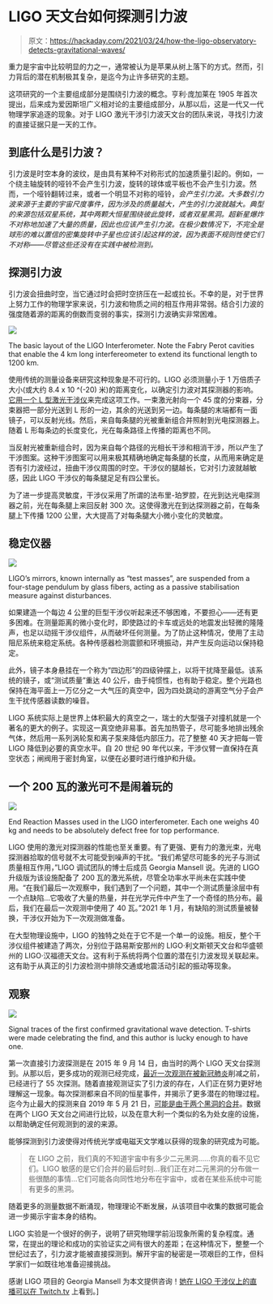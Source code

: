# LIGO 天文台如何探测引力波

> 原文：<https://hackaday.com/2021/03/24/how-the-ligo-observatory-detects-gravitational-waves/>

重力是宇宙中比较明显的力之一，通常被认为是苹果从树上落下的方式。然而，引力背后的潜在机制极其复杂，是迄今为止许多研究的主题。

这项研究的一个主要组成部分是围绕引力波的概念。亨利·庞加莱在 1905 年首次提出，后来成为爱因斯坦广义相对论的主要组成部分，从那以后，这是一代又一代物理学家追逐的现象。对于 LIGO 激光干涉引力波天文台的团队来说，寻找引力波的直接证据只是一天的工作。

## 到底什么是引力波？

引力波是时空本身的波纹，是由具有某种不对称形式的加速质量引起的。例如，一个绕主轴旋转的哑铃不会产生引力波，旋转的球体或平板也不会产生引力波。然而，一个哑铃翻转过来，或者一个明显不对称的哑铃，*会产生引力波。大多数引力波来源于主要的宇宙尺度事件，因为涉及的质量越大，产生的引力波就越大。典型的来源包括双星系统，其中两颗大恒星围绕彼此旋转，或者双星黑洞。超新星爆炸不对称地加速了大量的质量，因此也应该产生引力波。在极少数情况下，不完全是球形的难以置信的密集旋转中子星也应该引起这样的波，因为表面不规则性使它们不对称——尽管这些还没有在实践中被检测到。*

## 探测引力波

引力波会扭曲时空，当它通过时会把时空挤压在一起或拉长。不幸的是，对于世界上努力工作的物理学家来说，引力波和物质之间的相互作用非常弱。结合引力波的强度随着源的距离的倒数而变弱的事实，探测引力波确实非常困难。

![](img/f416057992f4294f29b7087c942dbf8a.png)

The basic layout of the LIGO Interferometer. Note the Fabry Perot cavities that enable the 4 km long interfereometer to extend its functional length to 1200 km.

使用传统的测量设备来研究这种现象是不可行的。LIGO 必须测量小于 1 万倍质子大小(或大约 8.4 x 10 ^(-20) 米)的距离变化，以确定引力波对其探测器的影响。[它用一个 L 型激光干涉仪](https://www.ligo.caltech.edu/page/ligos-ifo)来完成这项工作。一束激光射向一个 45 度的分束器，分束器把一部分光送到 L 形的一边，其余的光送到另一边。每条腿的末端都有一面镜子，可以反射光线。然后，来自每条腿的光被重新组合并照射到光电探测器上。随着 L 形每条边的长度变化，光在每条路径上传播的距离也不同。

当反射光被重新组合时，因为来自每个路径的光相长干涉和相消干涉，所以产生了干涉图案。这种干涉图案可以用来极其精确地确定每条腿的长度，从而用来确定是否有引力波经过，扭曲干涉仪周围的时空。干涉仪的腿越长，它对引力波就越敏感，因此 LIGO 干涉仪的每条腿足足有四公里长。

为了进一步提高灵敏度，干涉仪采用了所谓的法布里-珀罗腔，在光到达光电探测器之前，光在每条腿上来回反射 300 次。这使得激光在到达探测器之前，在每条腿上下传播 1200 公里，大大提高了对每条腿大小微小变化的灵敏度。

## 稳定仪器

![](img/bf359829fb0b4c9d35913162e04c7d79.png)

LIGO’s mirrors, known internally as “test masses”, are suspended from a four-stage pendulum by glass fibers, acting as a passive stabilisation measure against disturbances.

如果建造一个每边 4 公里的巨型干涉仪听起来还不够困难，不要担心——还有更多困难。在测量距离的微小变化时，即使路过的卡车或远处的地震发出轻微的隆隆声，也足以动摇干涉仪组件，从而破坏任何测量。为了防止这种情况，使用了主动阻尼系统来稳定系统。各种传感器检测震颤和环境振动，并产生反向运动以保持稳定。

此外，镜子本身悬挂在一个称为“四边形”的四级钟摆上，以将干扰降至最低。该系统的镜子，或“测试质量”重达 40 公斤，由于纯惯性，也有助于稳定。整个光路也保持在海平面上一万亿分之一大气压的真空中，因为四处跳动的游离空气分子会产生干扰传感器读数的噪音。

LIGO 系统实际上是世界上体积最大的真空之一，瑞士的大型强子对撞机就是一个著名的更大的例子。实现这一真空绝非易事。首先加热管子，尽可能多地排出残余气体，然后用一系列涡轮泵和离子泵来降低内部压力。花了整整 40 天才把每一管 LIGO 降低到必要的真空水平。自 20 世纪 90 年代以来，干涉仪臂一直保持在真空状态；闸阀用于密封角室，以便在必要时进行维护和升级。

## 一个 200 瓦的激光可不是闹着玩的

![](img/efd1dee26bfe2ef50c61c94ff6f4748d.png)

End Reaction Masses used in the LIGO interferometer. Each one weighs 40 kg and needs to be absolutely defect free for top performance.

LIGO 使用的激光对探测器的性能也至关重要。有了更强、更有力的激光束，光电探测器拾取的信号就不太可能受到噪声的干扰。“我们希望尽可能多的光子与测试质量相互作用，”LIGO 调试团队的博士后成员 Georgia Mansell 说。先进的 LIGO 升级版为该设施配备了 200 瓦的激光系统，尽管全功率水平尚未在实践中使用。“在我们最后一次观察中，我们遇到了一个问题，其中一个测试质量涂层中有一个点缺陷…它吸收了大量的热量，并在光学元件中产生了一个奇怪的热分布。最后，我们在最后一次观测中使用了 40 瓦。”2021 年 1 月，有缺陷的测试质量被替换，干涉仪开始为下一次观测做准备。

在大型物理设施中，LIGO 的独特之处在于它不是一个单一的设施。相反，整个干涉仪组件被建造了两次，分别位于路易斯安那州的 LIGO·利文斯顿天文台和华盛顿州的 LIGO·汉福德天文台。这有利于系统将两个位置的潜在引力波发现关联起来。这有助于从真正的引力波检测中排除交通或地震活动引起的振动等现象。

## 观察

![](img/75c2da9aee9ad422499c593865844c2b.png)

Signal traces of the first confirmed gravitational wave detection. T-shirts were made celebrating the find, and this author is lucky enough to have one.

第一次直接引力波探测是在 2015 年 9 月 14 日，由当时的两个 LIGO 天文台探测到。从那以后，更多成功的观测已经完成，[最近一次观测在被新冠肺炎](https://www.ligo.caltech.edu/news/ligo20200326)削减之前，已经进行了 55 次探测。随着直接观测证实了引力波的存在，人们正在努力更好地理解这一现象。每次探测都来自不同的恒星事件，并揭示了更多潜在的物理过程。迄今为止最大的探测来自 2019 年 5 月 21 日，[可能是由于两个黑洞的合并](https://www.ligo.caltech.edu/news/ligo20200902)。数据在两个 LIGO 天文台之间进行比较，以及在意大利一个类似的名为处女座的设施，以帮助确定任何观测到的波的来源。

能够探测到引力波使得对传统光学或电磁天文学难以获得的现象的研究成为可能。

> 在 LIGO 之前，我们真的不知道宇宙中有多少二元黑洞……你真的看不见它们。LIGO 敏感的是它们合并的最后时刻…我们正在对二元黑洞的分布做一些很酷的事情…它们可能各向同性地分布在宇宙中，或者在某些系统中可能有更多的黑洞。

随着更多的测量数据不断涌现，物理理论不断发展，从该项目中收集的数据可能会进一步揭示宇宙本身的结构。

LIGO 实验是一个很好的例子，说明了研究物理学前沿现象所需的复杂程度。通常，在提出的理论和成功的实验证实之间有很大的差距；在这种情况下，整整一个世纪过去了，引力波才能被直接探测到。解开宇宙的秘密是一项艰巨的工作，但科学家们一如既往地准备迎接挑战。

感谢 LIGO 项目的 Georgia Mansell 为本文提供咨询！[她在 LIGO 干涉仪上的直播可以在 Twitch.tv](https://www.twitch.tv/enseli) 上看到。]